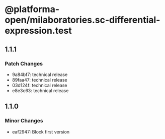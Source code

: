 # @platforma-open/milaboratories.sc-differential-expression.test

## 1.1.1

### Patch Changes

- 9a84bf7: technical release
- 89faa47: technical release
- 03d124f: technical release
- e8e3c63: technical release

## 1.1.0

### Minor Changes

- eaf2947: Block first version
